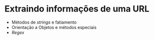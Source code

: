 # Extraindo informações de uma URL

- Métodos de _strings_ e fatiamento
- Orientação a Objetos e métodos especiais
- _Regex_